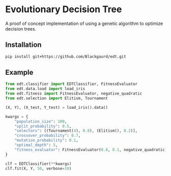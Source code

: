 # Evolutionary Decision Tree

A proof of concept implementation of using a genetic algorithm to optimize decision trees.

## Installation

```bash
pip install git+https://github.com/Blackgaurd/edt.git
```

## Example

```python
from edt.classifier import EDTClassifier, FitnessEvaluator
from edt.data.load import load_iris
from edt.fitness import FitnessEvaluator, negative_quadratic
from edt.selection import Elitism, Tournament

(X, Y), (X_test, Y_test) = load_iris().data()

kwargs = {
    "population_size": 100,
    "split_probability": 0.5,
    "selectors": [(Tournament(4), 0.8), (Elitism(), 0.2)],
    "crossover_probability": 0.7,
    "mutation_probability": 0.1,
    "optimal_depth": 5,
    "fitness_evaluator": FitnessEvaluator(0.8, 0.1, negative_quadratic),
}

clf = EDTClassifier(**kwargs)
clf.fit(X, Y, 50, verbose=10)
```
